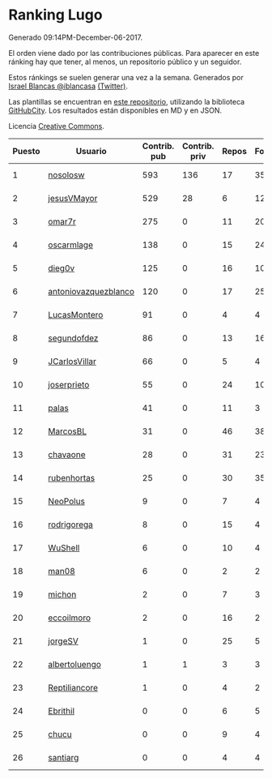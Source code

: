 # Ranking Lugo

Generado 09:14PM-December-06-2017.

El orden viene dado por las contribuciones públicas. Para aparecer en este ránking hay que tener, al menos, un repositorio público y un seguidor.

Estos ránkings se suelen generar una vez a la semana. Generados por [Israel Blancas @iblancasa](https://github.com/iblancasa/) [(Twitter)](https://twitter.com/iblancasa).

Las plantillas se encuentran en [este repositorio](https://github.com/iblancasa/GH-Spanish-Ranking), utilizando la biblioteca [GitHubCity](https://github.com/iblancasa/GitHubCity). Los resultados están disponibles en MD y en JSON.

Licencia [Creative Commons](https://creativecommons.org/licenses/by/4.0/).

| Puesto   |  Usuario  | Contrib. pub | Contrib. priv |Repos| Followers | Desde |  Avatar  |
|----------|-----------|--------------|---------------|-----|-----------|-------|----------|
|1|[nosolosw](https://github.com/nosolosw)|593|136|17|35|2011-01-25|![nosolosw](https://avatars0.githubusercontent.com/u/583546)|
|2|[jesusVMayor](https://github.com/jesusVMayor)|529|28|6|12|2013-09-05|![jesusVMayor](https://avatars2.githubusercontent.com/u/5393537)|
|3|[omar7r](https://github.com/omar7r)|275|0|11|20|2011-02-25|![omar7r](https://avatars2.githubusercontent.com/u/637695)|
|4|[oscarmlage](https://github.com/oscarmlage)|138|0|15|24|2009-06-24|![oscarmlage](https://avatars2.githubusercontent.com/u/98542)|
|5|[dieg0v](https://github.com/dieg0v)|125|0|16|10|2011-06-23|![dieg0v](https://avatars3.githubusercontent.com/u/870654)|
|6|[antoniovazquezblanco](https://github.com/antoniovazquezblanco)|120|0|17|25|2010-06-13|![antoniovazquezblanco](https://avatars1.githubusercontent.com/u/304193)|
|7|[LucasMontero](https://github.com/LucasMontero)|91|0|4|4|2014-05-29|![LucasMontero](https://avatars0.githubusercontent.com/u/7733283)|
|8|[segundofdez](https://github.com/segundofdez)|86|0|13|16|2011-06-25|![segundofdez](https://avatars2.githubusercontent.com/u/875006)|
|9|[JCarlosVillar](https://github.com/JCarlosVillar)|66|0|5|4|2016-04-26|![JCarlosVillar](https://avatars1.githubusercontent.com/u/18684495)|
|10|[joserprieto](https://github.com/joserprieto)|55|0|24|10|2011-10-21|![joserprieto](https://avatars2.githubusercontent.com/u/1142233)|
|11|[palas](https://github.com/palas)|41|0|11|3|2011-02-25|![palas](https://avatars2.githubusercontent.com/u/638102)|
|12|[MarcosBL](https://github.com/MarcosBL)|31|0|46|38|2010-09-06|![MarcosBL](https://avatars1.githubusercontent.com/u/389801)|
|13|[chavaone](https://github.com/chavaone)|28|0|31|23|2011-07-28|![chavaone](https://avatars1.githubusercontent.com/u/944290)|
|14|[rubenhortas](https://github.com/rubenhortas)|25|0|30|35|2013-09-02|![rubenhortas](https://avatars2.githubusercontent.com/u/5363817)|
|15|[NeoPolus](https://github.com/NeoPolus)|9|0|7|4|2012-02-04|![NeoPolus](https://avatars1.githubusercontent.com/u/1407768)|
|16|[rodrigorega](https://github.com/rodrigorega)|8|0|15|4|2013-01-31|![rodrigorega](https://avatars2.githubusercontent.com/u/3441785)|
|17|[WuShell](https://github.com/WuShell)|6|0|10|4|2011-06-25|![WuShell](https://avatars3.githubusercontent.com/u/875005)|
|18|[man08](https://github.com/man08)|6|0|2|2|2015-07-07|![man08](https://avatars0.githubusercontent.com/u/13219860)|
|19|[michon](https://github.com/michon)|2|0|7|3|2009-04-06|![michon](https://avatars3.githubusercontent.com/u/70982)|
|20|[eccoilmoro](https://github.com/eccoilmoro)|2|0|16|2|2013-01-28|![eccoilmoro](https://avatars1.githubusercontent.com/u/3404161)|
|21|[jorgeSV](https://github.com/jorgeSV)|1|0|25|5|2013-04-18|![jorgeSV](https://avatars1.githubusercontent.com/u/4189901)|
|22|[albertoluengo](https://github.com/albertoluengo)|1|1|3|3|2012-08-30|![albertoluengo](https://avatars2.githubusercontent.com/u/2248231)|
|23|[Reptiliancore](https://github.com/Reptiliancore)|1|0|4|2|2016-02-08|![Reptiliancore](https://avatars1.githubusercontent.com/u/17118706)|
|24|[Ebrithil](https://github.com/Ebrithil)|0|0|6|5|2008-12-20|![Ebrithil](https://avatars2.githubusercontent.com/u/41769)|
|25|[chucu](https://github.com/chucu)|0|0|9|4|2012-11-15|![chucu](https://avatars0.githubusercontent.com/u/2808398)|
|26|[santiarg](https://github.com/santiarg)|0|0|4|4|2014-05-16|![santiarg](https://avatars1.githubusercontent.com/u/7600476)|
